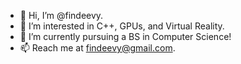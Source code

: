 - 👋 Hi, I’m @findeevy.
- 👀 I’m interested in C++, GPUs, and Virtual Reality.
- 🌱 I’m currently pursuing a BS in Computer Science! 
- 📫 Reach me at findeevy@gmail.com.
